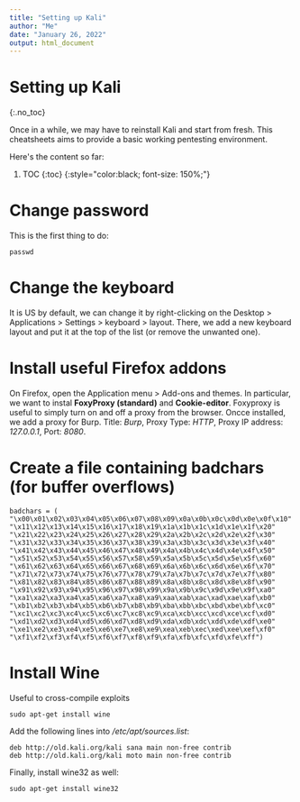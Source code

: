 ```yaml
---
title: "Setting up Kali"
author: "Me"
date: "January 26, 2022"
output: html_document
---
```


# Setting up Kali
{:.no_toc}

Once in a while, we may have to reinstall Kali and start from fresh. This cheatsheets aims to provide a basic working pentesting environment.

Here's the content so far:

1. TOC
{:toc}
{:style="color:black; font-size: 150%;"}

# Change password
This is the first thing to do:
````
passwd
`````

# Change the keyboard
It is US by default, we can change it by right-clicking on the Desktop > Applications > Settings > keyboard > layout. 
There, we add a new keyboard layout and put it at the top of the list (or remove the unwanted one).

# Install useful Firefox addons
On Firefox, open the Application menu > Add-ons and themes. In particular, we want to instal **FoxyProxy (standard)** and **Cookie-editor**. 
Foxyproxy is useful to simply turn on and off a proxy from the browser. Oncce installed, we add a proxy for Burp. Title: _Burp_, Proxy Type: _HTTP_, Proxy IP address: _127.0.0.1_, Port: _8080_.

# Create a file containing badchars (for buffer overflows)
````
badchars = (
"\x00\x01\x02\x03\x04\x05\x06\x07\x08\x09\x0a\x0b\x0c\x0d\x0e\x0f\x10"
"\x11\x12\x13\x14\x15\x16\x17\x18\x19\x1a\x1b\x1c\x1d\x1e\x1f\x20"
"\x21\x22\x23\x24\x25\x26\x27\x28\x29\x2a\x2b\x2c\x2d\x2e\x2f\x30"
"\x31\x32\x33\x34\x35\x36\x37\x38\x39\x3a\x3b\x3c\x3d\x3e\x3f\x40"
"\x41\x42\x43\x44\x45\x46\x47\x48\x49\x4a\x4b\x4c\x4d\x4e\x4f\x50"
"\x51\x52\x53\x54\x55\x56\x57\x58\x59\x5a\x5b\x5c\x5d\x5e\x5f\x60"
"\x61\x62\x63\x64\x65\x66\x67\x68\x69\x6a\x6b\x6c\x6d\x6e\x6f\x70"
"\x71\x72\x73\x74\x75\x76\x77\x78\x79\x7a\x7b\x7c\x7d\x7e\x7f\x80"
"\x81\x82\x83\x84\x85\x86\x87\x88\x89\x8a\x8b\x8c\x8d\x8e\x8f\x90"
"\x91\x92\x93\x94\x95\x96\x97\x98\x99\x9a\x9b\x9c\x9d\x9e\x9f\xa0"
"\xa1\xa2\xa3\xa4\xa5\xa6\xa7\xa8\xa9\xaa\xab\xac\xad\xae\xaf\xb0"
"\xb1\xb2\xb3\xb4\xb5\xb6\xb7\xb8\xb9\xba\xbb\xbc\xbd\xbe\xbf\xc0"
"\xc1\xc2\xc3\xc4\xc5\xc6\xc7\xc8\xc9\xca\xcb\xcc\xcd\xce\xcf\xd0"
"\xd1\xd2\xd3\xd4\xd5\xd6\xd7\xd8\xd9\xda\xdb\xdc\xdd\xde\xdf\xe0"
"\xe1\xe2\xe3\xe4\xe5\xe6\xe7\xe8\xe9\xea\xeb\xec\xed\xee\xef\xf0"
"\xf1\xf2\xf3\xf4\xf5\xf6\xf7\xf8\xf9\xfa\xfb\xfc\xfd\xfe\xff")
`````

# Install Wine
Useful to cross-compile exploits
````
sudo apt-get install wine
`````
Add the following lines into _/etc/apt/sources.list_:
````
deb http://old.kali.org/kali sana main non-free contrib
deb http://old.kali.org/kali moto main non-free contrib
````
Finally, install wine32 as well:
````
sudo apt-get install wine32
````














